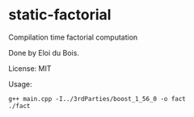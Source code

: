 # static-factorial

Compilation time factorial computation

Done by Eloi du Bois.

License: MIT

Usage:

```
g++ main.cpp -I../3rdParties/boost_1_56_0 -o fact
./fact
```

